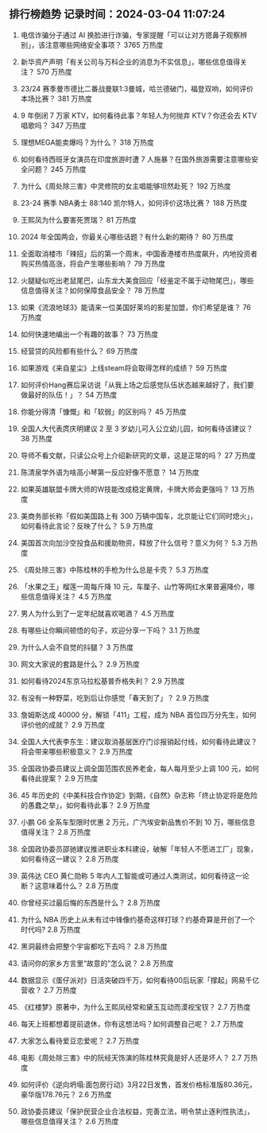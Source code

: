 
## 排行榜趋势 记录时间：2024-03-04 11:07:24
  
  1. 电信诈骗分子通过 AI 换脸进行诈骗，专家提醒「可以让对方摁鼻子观察辨别」，该注意哪些网络安全事项？ 3765 万热度
    
  2. 新华资产声明「有关公司与万科企业的消息为不实信息」，哪些信息值得关注？ 570 万热度
    
  3. 23/24 赛季曼市德比二番战曼联1:3曼城，哈兰德破门，福登双响，如何评价本场比赛？ 381 万热度
    
  4. 9 年倒闭 7 万家 KTV，如何看待此事？年轻人为何抛弃 KTV？你还会去 KTV 唱歌吗？ 347 万热度
    
  5. 理想MEGA能卖爆吗？为什么？ 318 万热度
    
  6. 如何看待西班牙女演员在印度旅游时遭 7 人施暴？在国外旅游需要注意哪些安全问题？ 245 万热度
    
  7. 为什么《周处除三害》中灵修院的女主唱能够坦然赴死？ 192 万热度
    
  8. 23-24 赛季 NBA勇士 88:140 凯尔特人，如何评价这场比赛？ 188 万热度
    
  9. 王熙凤为什么要害死贾瑞？ 81 万热度
    
  10. 2024 年全国两会，你最关心哪些话题？有什么新的期待？ 80 万热度
    
  11. 全面取消楼市「辣招」后的第一个周末，中国香港楼市热度飙升，内地投资者购买热情高涨，将会产生哪些影响？ 79 万热度
    
  12. 火腿疑似吃出老鼠尾巴，山东龙大美食回应「经鉴定不属于动物尾巴」，哪些信息值得关注？如何保障食品安全？ 78 万热度
    
  13. 如果《流浪地球3》能请来一位美国好莱坞的影星加盟，你们希望是谁？ 76 万热度
    
  14. 如何快速地编出一个有趣的故事？ 73 万热度
    
  15. 经营贷的风险都有些什么？ 69 万热度
    
  16. 如果游戏《来自星尘》上线steam将会取得怎样的成绩？ 59 万热度
    
  17. 如何评价Hang赛后采访说「从我上场之后感觉队伍状态越来越好了，我们要做最好的队伍！」？ 54 万热度
    
  18. 你能分得清「慷慨」和「软弱」的区别吗？ 45 万热度
    
  19. 全国人大代表庹庆明建议 2 至 3 岁幼儿可入公立幼儿园，如何看待该建议？ 38 万热度
    
  20. 导师不看文献，只读公众号上介绍新研究的文章，这是正常的吗？ 27 万热度
    
  21. 陈清泉学外语为啥高小琴第一反应好像不愿意？ 14 万热度
    
  22. 如果英雄联盟卡牌大师的W技能改成稳定黄牌，卡牌大师会更强吗？ 13 万热度
    
  23. 美商务部长称「假如美国路上有 300 万辆中国车，北京能让它们同时熄火」，如何看待此言论？反映了什么？ 5.9 万热度
    
  24. 美国首次向加沙空投食品和援助物资，释放了什么信号？意义为何？ 5.3 万热度
    
  25. 《周处除三害》中陈桂林的手枪为什么总是卡壳？ 5.3 万热度
    
  26. 「水果之王」榴莲一周每斤降 10 元，车厘子、山竹等网红水果普遍降价，哪些信息值得关注？ 4.5 万热度
    
  27. 男人为什么到了一定年纪就喜欢喝酒？ 4.5 万热度
    
  28. 有哪些让你瞬间顿悟的句子，欢迎分享一下吗？ 3.1 万热度
    
  29. 为什么人会不自觉的抖腿？ 3 万热度
    
  30. 网文大家说的套路是什么？ 2.9 万热度
    
  31. 如何看待2024东京马拉松基普乔格失利？ 2.9 万热度
    
  32. 有没有一种野菜，吃到后让你感觉「春天到了」？ 2.9 万热度
    
  33. 詹姆斯达成 40000 分，解锁「411」工程，成为 NBA 首位四万分先生，如何评价他的成就？ 2.9 万热度
    
  34. 全国人大代表李东生：建议取消基层医疗门诊报销起付线，如何看待此建议？将会带来哪些积极意义？ 2.9 万热度
    
  35. 全国政协委员建议上调全国范围农民养老金，每人每月至少上调 100 元，如何看待此提案？ 2.9 万热度
    
  36. 45 年历史的《中美科技合作协定》到期，《自然》杂志称「终止协定将是危险的愚蠢之举」，如何看待此事？ 2.9 万热度
    
  37. 小鹏 G6 全系车型限时优惠 2 万元，广汽埃安新品售价不到 10 万，哪些信息值得关注？ 2.8 万热度
    
  38. 全国政协委员邵驰建议推进职业本科建设，破解「年轻人不愿进工厂」现象，如何看待这一建议？ 2.8 万热度
    
  39. 英伟达 CEO 黄仁勋称 5 年内人工智能或可通过人类测试，如何看待这一论断？这意味着什么？ 2.8 万热度
    
  40. 你曾经买过最后悔的东西是什么？ 2.8 万热度
    
  41. 为什么 NBA 历史上从未有过中锋像约基奇这样打球？约基奇算是开创了一个时代吗? 2.8 万热度
    
  42. 黑洞最终会把整个宇宙都吃下去吗？ 2.8 万热度
    
  43. 请问你的家乡方言里“故意的”怎么说？ 2.8 万热度
    
  44. 数据显示《蛋仔派对》日活突破四千万，如何看待00后玩家「撑起」网易千亿营收？ 2.7 万热度
    
  45. 《红楼梦》原著中，为什么王熙凤经常和黛玉互动而漠视宝钗？ 2.7 万热度
    
  46. 每天上班都想着提前退休，你有这想法吗？如何调整自己呢？ 2.7 万热度
    
  47. 大家怎么看待爱豆恋爱呢？ 2.7 万热度
    
  48. 电影《周处除三害》中的阮经天饰演的陈桂林究竟是好人还是坏人？ 2.7 万热度
    
  49. 如何评价《逆向坍塌:面包房行动》3月22日发售，首发价格标准版80.36元，豪华版178.76元？ 2.6 万热度
    
  50. 政协委员建议「保护民营企业合法权益，完善立法，明令禁止逐利性执法」，哪些信息值得关注？ 2.6 万热度
    